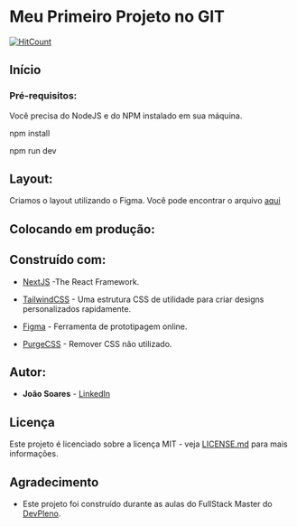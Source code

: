 # Meu Primeiro Projeto no GIT

[![HitCount](https://hits.dwyl.com/JoaoBatiistadeSousaSoares/meu-projeto-git.svg)](https://hits.dwyl.com/JoaoBatiistadeSousaSoares/meu-projeto-git)

## Início

### Pré-requisitos:

Você precisa do NodeJS e do NPM instalado em sua máquina.

npm install

npm run dev

## Layout:

Criamos o layout utilizando o Figma. Você pode encontrar o arquivo [aqui](https://www.figma.com/file/ZDmHkiQ5Q0x7dlUTUAcimb/palpite-box?node-id=0%3A1)

## Colocando em produção:

## Construído com:

* [NextJS](https://nextjs.org/) -The React Framework.

* [TailwindCSS](https://tailwindcss.com/) - Uma  estrutura CSS de utilidade para criar designs personalizados rapidamente.

* [Figma](https://figma.com/) - Ferramenta de prototipagem online.

* [PurgeCSS](https://purgecss.com/) - Remover CSS não utilizado.

## Autor:

* **João Soares** - [LinkedIn](https://www.linkedin.com/in/joão-soares-45363bb7)

## Licença

Este projeto é licenciado sobre a licença MIT - veja [LICENSE.md](LICENSE.md) para mais informações.

## Agradecimento

* Este projeto foi construído durante as aulas do FullStack Master do [DevPleno](https://devpleno.com).
